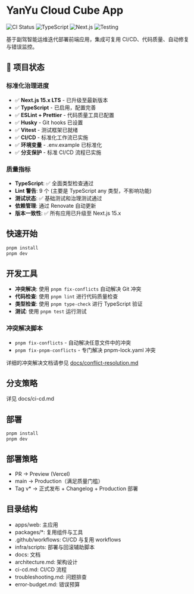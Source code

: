 # YanYu Cloud Cube App

![CI Status](https://github.com/YY-Nexus/YanYu-Cloud-Cube-App/workflows/CI/badge.svg)
![TypeScript](https://img.shields.io/badge/TypeScript-Ready-blue.svg)
![Next.js](https://img.shields.io/badge/Next.js-15.x-black.svg)
![Testing](https://img.shields.io/badge/Testing-Vitest-green.svg)

基于副驾智能运维迭代部署前端应用，集成可复用 CI/CD、代码质量、自动修复与错误监控。

## 🚀 项目状态

### 标准化治理进度

- ✅ **Next.js 15.x LTS** - 已升级至最新版本
- ✅ **TypeScript** - 已启用，配置完善
- ✅ **ESLint + Prettier** - 代码质量工具已配置
- ✅ **Husky** - Git hooks 已设置
- ✅ **Vitest** - 测试框架已就绪
- ✅ **CI/CD** - 标准化工作流已实施
- ✅ **环境变量** - .env.example 已标准化
- ✅ **分支保护** - 标准 CI/CD 流程已实施

### 质量指标

- **TypeScript**: ✅ 全面类型检查通过
- **Lint 警告**: 9 个 (主要是 TypeScript any 类型，不影响功能)
- **测试状态**: ✅ 基础测试和治理测试通过
- **依赖管理**: 通过 Renovate 自动更新
- **版本一致性**: ✅ 所有应用已升级至 Next.js 15.x

## 快速开始

```bash
pnpm install
pnpm dev
```

## 开发工具

- **冲突解决**: 使用 `pnpm fix-conflicts` 自动解决 Git 冲突
- **代码检查**: 使用 `pnpm lint` 进行代码质量检查
- **类型检查**: 使用 `pnpm type-check` 进行 TypeScript 验证
- **测试**: 使用 `pnpm test` 运行测试

### 冲突解决脚本

- `pnpm fix-conflicts` - 自动解决任意文件中的冲突
- `pnpm fix-pnpm-conflicts` - 专门解决 pnpm-lock.yaml 冲突

详细的冲突解决文档请参见 [docs/conflict-resolution.md](docs/conflict-resolution.md)

## 分支策略

详见 docs/ci-cd.md

## 部署

```bash
pnpm install
pnpm dev
```

## 部署策略

- PR → Preview (Vercel)
- main → Production（满足质量门槛）
- Tag v\* → 正式发布 + Changelog + Production 部署

## 目录结构

- apps/web: 主应用
- packages/\*: 复用组件与工具
- .github/workflows: CI/CD 与复用 workflows
- infra/scripts: 部署与回滚辅助脚本
- docs: 文档
- architecture.md: 架构设计
- ci-cd.md: CI/CD 流程
- troubleshooting.md: 问题排查
- error-budget.md: 错误预算
